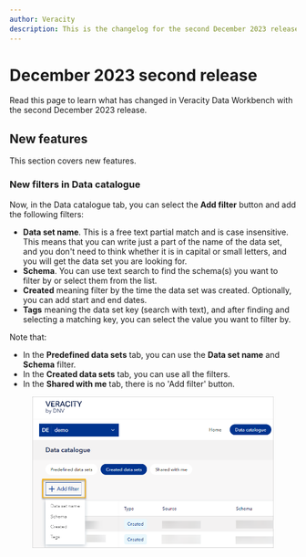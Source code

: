 ```yaml
---
author: Veracity
description: This is the changelog for the second December 2023 release of Data Workbench.
---
```


# December 2023 second release

Read this page to learn what has changed in Veracity Data Workbench with the second December 2023 release.

## New features
This section covers new features.

### New filters in Data catalogue

Now, in the Data catalogue tab, you can select the **Add filter** button and add the following filters:
* **Data set name**. This is a free text partial match and is case insensitive. This means that you can write just a part of the name of the data set, and you don't need to think whether it is in capital or small letters, and you will get the data set you are looking for.
* **Schema**. You can use text search to find the schema(s) you want to filter by or select them from the list.
* **Created** meaning filter by the time the data set was created. Optionally, you can add start and end dates.
* **Tags** meaning the data set key (search with text), and after finding and selecting a matching key, you can select the value you want to filter by. 

Note that:
* In the **Predefined data sets** tab, you can use the **Data set name** and **Schema** filter.
* In the **Created data sets** tab, you can use all the filters.
* In the **Shared with me** tab, there is no 'Add filter' button.

<figure>
	<img src="assets/filter.png"/>
</figure>
